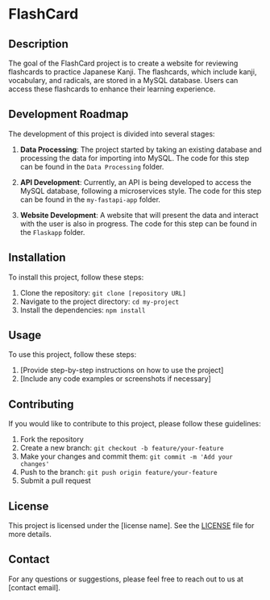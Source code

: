 # FlashCard



## Description
The goal of the FlashCard project is to create a website for reviewing flashcards to practice Japanese Kanji. The flashcards, which include kanji, vocabulary, and radicals, are stored in a MySQL database. Users can access these flashcards to enhance their learning experience.

## Development Roadmap

The development of this project is divided into several stages:

1. **Data Processing**: The project started by taking an existing database and processing the data for importing into MySQL. The code for this step can be found in the `Data Processing` folder.

2. **API Development**: Currently, an API is being developed to access the MySQL database, following a microservices style. The code for this step can be found in the `my-fastapi-app` folder.

3. **Website Development**: A website that will present the data and interact with the user is also in progress. The code for this step can be found in the `Flaskapp` folder.
## Installation
To install this project, follow these steps:
1. Clone the repository: `git clone [repository URL]`
2. Navigate to the project directory: `cd my-project`
3. Install the dependencies: `npm install`

## Usage
To use this project, follow these steps:
1. [Provide step-by-step instructions on how to use the project]
2. [Include any code examples or screenshots if necessary]

## Contributing
If you would like to contribute to this project, please follow these guidelines:
1. Fork the repository
2. Create a new branch: `git checkout -b feature/your-feature`
3. Make your changes and commit them: `git commit -m 'Add your changes'`
4. Push to the branch: `git push origin feature/your-feature`
5. Submit a pull request

## License
This project is licensed under the [license name]. See the [LICENSE](LICENSE) file for more details.

## Contact
For any questions or suggestions, please feel free to reach out to us at [contact email].
